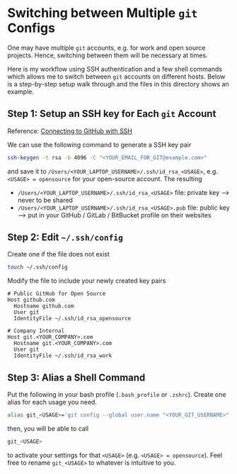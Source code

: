 # Switching between Multiple `git` Configs 

One may have multiple `git` accounts, e.g. for work and open source projects. Hence, switching between them will be necessary at times. 

Here is my workflow using SSH authentication and a few shell commands which allows me to switch between `git` accounts on different hosts. Below is a step-by-step setup walk through and the files in this directory shows an example. 

## Step 1: Setup an SSH key for Each `git` Account 

Reference: [Connecting to GitHub with SSH](https://help.github.com/en/github/authenticating-to-github/connecting-to-github-with-ssh)

We can use the following command to generate a SSH key pair 

```bash
ssh-keygen -t rsa -b 4096 -C "<YOUR_EMAIL_FOR_GIT@example.com>"
```

and save it to `/Users/<YOUR_LAPTOP_USERNAME>/.ssh/id_rsa_<USAGE>`, e.g. `<USAGE> = opensource` for your open-source account. The resulting 

- `/Users/<YOUR_LAPTOP_USERNAME>/.ssh/id_rsa_<USAGE>` file: private key --> never to be shared 
- `/Users/<YOUR_LAPTOP_USERNAME>/.ssh/id_rsa_<USAGE>.pub` file: public key --> put in your GitHub / GitLab / BitBucket profile on their websites 

## Step 2: Edit `~/.ssh/config` 

Create one if the file does not exist 

```bash
touch ~/.ssh/config 
```

Modify the file to include your newly created key pairs

```
# Public GitHub for Open Source 
Host github.com
  Hostname github.com
  User git
  IdentityFile ~/.ssh/id_rsa_opensource 

# Company Internal 
Host git.<YOUR_COMPANY>.com
  Hostname git.<YOUR_COMPANY>.com
  User git
  IdentityFile ~/.ssh/id_rsa_work  
```

## Step 3: Alias a Shell Command 

Put the following in your bash profile (`.bash_profile` or `.zshrc`). Create one alias for each usage you need. 

```bash
alias git_<USAGE>='git config --global user.name "<YOUR_GIT_USERNAME>" && git config --global user.email "<YOUR_EMAIL_FOR_GIT@example.com>"'
```

then, you will be able to call 

```bash
git_<USAGE>
```

to activate your settings for that `<USAGE>` (e.g. `<USAGE> = opensource`). Feel free to rename `git_<USAGE>` to whatever is intuitive to you. 
